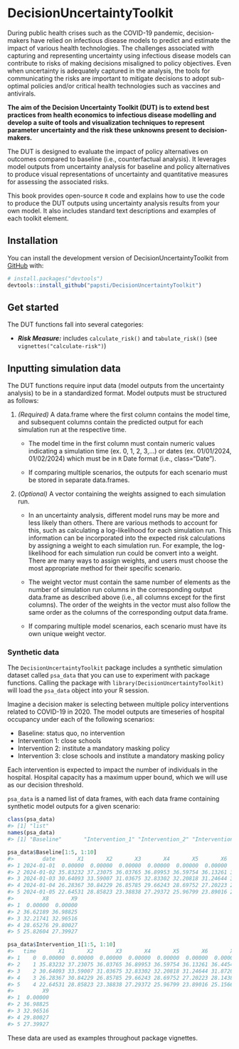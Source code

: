 
<!-- README.md is generated from README.Rmd. Please edit that file -->

# DecisionUncertaintyToolkit

<!-- badges: start -->
<!-- badges: end -->

During public health crises such as the COVID-19 pandemic,
decision-makers have relied on infectious disease models to predict and
estimate the impact of various health technologies. The challenges
associated with capturing and representing uncertainty using infectious
disease models can contribute to risks of making decisions misaligned to
policy objectives. Even when uncertainty is adequately captured in the
analysis, the tools for communicating the risks are important to
mitigate decisions to adopt sub-optimal policies and/or critical health
technologies such as vaccines and antivirals.

**The aim of the Decision Uncertainty Toolkit (DUT) is to extend best
practices from health economics to infectious disease modelling and
develop a suite of tools and visualization techniques to represent
parameter uncertainty and the risk these unknowns present to
decision-makers.**

The DUT is designed to evaluate the impact of policy alternatives on
outcomes compared to baseline (i.e., counterfactual analysis). It
leverages model outputs from uncertainty analysis for baseline and
policy alternatives to produce visual representations of uncertainty and
quantitative measures for assessing the associated risks.

This book provides open-source `R` code and explains how to use the code
to produce the DUT outputs using uncertainty analysis results from your
own model. It also includes standard text descriptions and examples of
each toolkit element.

## Installation

You can install the development version of DecisionUncertaintyToolkit
from [GitHub](https://github.com/) with:

``` r
# install.packages("devtools")
devtools::install_github("papsti/DecisionUncertaintyToolkit")
```

## Get started

The DUT functions fall into several categories:

- ***Risk Measure:*** includes `calculate_risk()` and `tabulate_risk()`
  (see `vignettes("calculate-risk")`)

## Inputting simulation data

The DUT functions require input data (model outputs from the uncertainty
analysis) to be in a standardized format. Model outputs must be
structured as follows:

1.  *(Required)* A data.frame where the first column contains the model
    time, and subsequent columns contain the predicted output for each
    simulation run at the respective time.

    - The model time in the first column must contain numeric values
      indicating a simulation time (ex. 0, 1, 2, 3,…) or dates (ex.
      01/01/2024, 01/02/2024) which must be in `R` Date format (i.e.,
      class=“Date”).

    - If comparing multiple scenarios, the outputs for each scenario
      must be stored in separate data.frames.

2.  (*Optional)* A vector containing the weights assigned to each
    simulation run.

    - In an uncertainty analysis, different model runs may be more and
      less likely than others. There are various methods to account for
      this, such as calculating a log-likelihood for each simulation
      run. This information can be incorporated into the expected risk
      calculations by assigning a weight to each simulation run. For
      example, the log-likelihood for each simulation run could be
      convert into a weight. There are many ways to assign weights, and
      users must choose the most appropriate method for their specific
      scenario.

    - The weight vector must contain the same number of elements as the
      number of simulation run columns in the corresponding output
      data.frame as described above (i.e., all columns except for the
      first columns). The order of the weights in the vector must also
      follow the same order as the columns of the corresponding output
      data.frame.

    - If comparing multiple model scenarios, each scenario must have its
      own unique weight vector.

### Synthetic data

The `DecisionUncertaintyToolkit` package includes a synthetic simulation
dataset called `psa_data` that you can use to experiment with package
functions. Calling the package with
`library(DecisionUncertaintyToolkit)` will load the `psa_data` object
into your R session.

Imagine a decision maker is selecting between multiple policy
interventions related to COVID-19 in 2020. The model outputs are
timeseries of hospital occupancy under each of the following scenarios:

- Baseline: status quo, no intervention
- Intervention 1: close schools
- Intervention 2: institute a mandatory masking policy
- Intervention 3: close schools and institute a mandatory masking policy

Each intervention is expected to impact the number of individuals in the
hospital. Hospital capacity has a maximum upper bound, which we will use
as our decision threshold.

`psa_data` is a named list of data frames, with each data frame
containing synthetic model outputs for a given scenario:

``` r
class(psa_data)
#> [1] "list"
names(psa_data)
#> [1] "Baseline"       "Intervention_1" "Intervention_2" "Intervention_3"

psa_data$Baseline[1:5, 1:10]
#>         date       X1       X2       X3       X4       X5       X6       X7
#> 1 2024-01-01  0.00000  0.00000  0.00000  0.00000  0.00000  0.00000  0.00000
#> 2 2024-01-02 35.83232 37.23075 36.03765 36.89953 36.59754 36.13261 36.44546
#> 3 2024-01-03 30.64093 33.59007 31.03675 32.83302 32.20818 31.24644 31.87202
#> 4 2024-01-04 26.28367 30.84229 26.85785 29.66243 28.69752 27.20223 28.14384
#> 5 2024-01-05 22.64531 28.85823 23.38838 27.29372 25.96799 23.89016 25.15668
#>         X8       X9
#> 1  0.00000  0.00000
#> 2 36.62189 36.98825
#> 3 32.21741 32.96516
#> 4 28.65276 29.80027
#> 5 25.82604 27.39927

psa_data$Intervention_1[1:5, 1:10]
#>   time       X1       X2       X3       X4       X5       X6       X7       X8
#> 1    0  0.00000  0.00000  0.00000  0.00000  0.00000  0.00000  0.00000  0.00000
#> 2    1 35.83232 37.23075 36.03765 36.89953 36.59754 36.13261 36.44546 36.62189
#> 3    2 30.64093 33.59007 31.03675 32.83302 32.20818 31.24644 31.87202 32.21741
#> 4    3 26.28367 30.84229 26.85785 29.66243 28.69752 27.20223 28.14384 28.65276
#> 5    4 22.64531 28.85823 23.38838 27.29372 25.96799 23.89016 25.15668 25.82604
#>         X9
#> 1  0.00000
#> 2 36.98825
#> 3 32.96516
#> 4 29.80027
#> 5 27.39927
```

These data are used as examples throughout package vignettes.